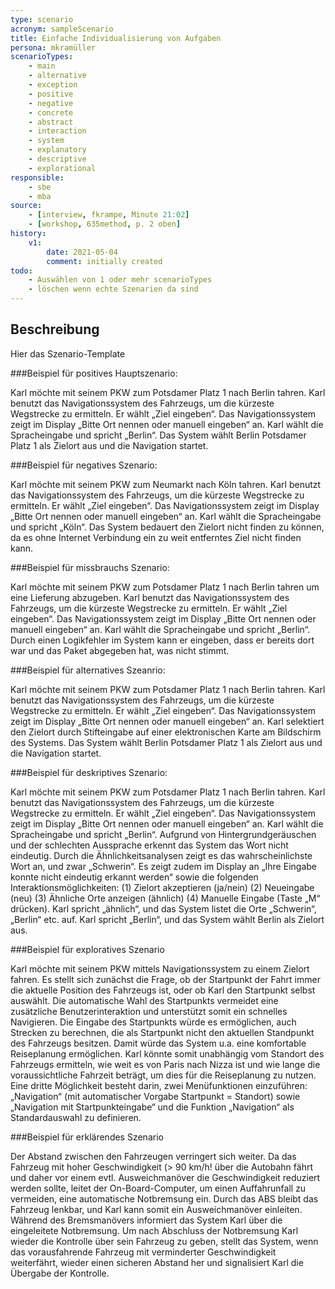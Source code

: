 ```yaml
---
type: scenario
acronym: sampleScenario
title: Einfache Individualisierung von Aufgaben
persona: mkramüller
scenarioTypes: 
    - main
    - alternative
    - exception
    - positive
    - negative
    - concrete
    - abstract
    - interaction
    - system
    - explanatory
    - descriptive
    - explorational 
responsible: 
    - sbe
    - mba
source: 
    - [interview, fkrampe, Minute 21:02]
    - [workshop, 635method, p. 2 oben]
history:
    v1:
        date: 2021-05-04
        comment: initially created
todo: 
    - Auswählen von 1 oder mehr scenarioTypes
    - löschen wenn echte Szenarien da sind
---
```


## Beschreibung

Hier das Szenario-Template

###Beispiel für positives Hauptszenario:

Karl möchte mit seinem PKW zum Potsdamer Platz 1 nach Berlin tahren. Karl benutzt das Navigationssystem des Fahrzeugs, um die kürzeste Wegstrecke zu ermitteln. Er wählt „Ziel eingeben“. Das Navigationssystem zeigt im Display „Bitte Ort nennen oder manuell eingeben“ an. Karl wählt die Spracheingabe und spricht „Berlin“. Das System wählt Berlin Potsdamer Platz 1 als Zielort aus und die Navigation startet.

###Beispiel für negatives Szenario:

Karl möchte mit seinem PKW zum Neumarkt nach Köln tahren. Karl benutzt das Navigationssystem des Fahrzeugs, um die kürzeste Wegstrecke zu ermitteln. Er wählt „Ziel eingeben“. Das Navigationssystem zeigt im Display „Bitte Ort nennen oder manuell eingeben“ an. Karl wählt die Spracheingabe und spricht „Köln“. Das System bedauert den Zielort nicht finden zu können, da es ohne Internet Verbindung ein zu weit entferntes Ziel nicht finden kann. 

###Beispiel für missbrauchs Szenario:

Karl möchte mit seinem PKW zum Potsdamer Platz 1 nach Berlin tahren um eine Lieferung abzugeben. Karl benutzt das Navigationssystem des Fahrzeugs, um die kürzeste Wegstrecke zu ermitteln. Er wählt „Ziel eingeben“. Das Navigationssystem zeigt im Display „Bitte Ort nennen oder manuell eingeben“ an. Karl wählt die Spracheingabe und spricht „Berlin“. Durch einen Logikfehler im System kann er eingeben, dass er bereits dort war und das Paket abgegeben hat, was nicht stimmt.

###Beispiel für alternatives Szeanrio:

Karl möchte mit seinem PKW zum Potsdamer Platz 1 nach Berlin tahren. Karl benutzt das Navigationssystem des Fahrzeugs, um die kürzeste Wegstrecke zu ermitteln. Er wählt „Ziel eingeben“. Das Navigationssystem zeigt im Display „Bitte Ort nennen oder manuell eingeben“ an. Karl selektiert den Zielort durch Stifteingabe auf einer elektronischen Karte am Bildschirm des Systems. Das System wählt Berlin Potsdamer Platz 1 als Zielort aus und die Navigation startet.

###Beispiel für deskriptives Szenario:

Karl möchte mit seinem PKW zum Potsdamer Platz 1 nach Berlin tahren. Karl benutzt das Navigationssystem des Fahrzeugs, um die kürzeste Wegstrecke zu ermitteln. Er wählt „Ziel eingeben“. Das Navigationssystem zeigt im Display „Bitte Ort nennen oder manuell eingeben“ an. Karl wählt die Spracheingabe und spricht „Berlin“. Aufgrund von Hintergrundgeräuschen und der schlechten Aussprache erkennt das System das Wort nicht eindeutig. Durch die Ähnlichkeitsanalysen zeigt es das wahrscheinlichste Wort an, und zwar „Schwerin“. Es zeigt zudem im Display an „Ihre Eingabe konnte nicht eindeutig erkannt werden“ sowie die folgenden Interaktionsmöglichkeiten:
(1) Zielort akzeptieren (ja/nein)
(2) Neueingabe (neu)
(3) Ähnliche Orte anzeigen (ähnlich)
(4) Manuelle Eingabe (Taste „M“ drücken).
Karl spricht „ähnlich“, und das System listet die Orte „Schwerin“, „Berlin“ etc. auf. Karl spricht „Berlin“, und das System wählt Berlin als Zielort aus.

###Beispiel für exploratives Szenario

Karl möchte mit seinem PKW mittels Navigationssystem zu einem Zielort fahren. Es stellt sich zunächst die Frage, ob der Startpunkt der Fahrt immer die aktuelle Position des Fahrzeugs ist, oder ob Karl den Startpunkt selbst auswählt. Die automatische Wahl des Startpunkts vermeidet eine zusätzliche Benutzerinteraktion und unterstützt somit ein schnelles Navigieren. Die Eingabe des Startpunkts würde es ermöglichen, auch Strecken zu berechnen, die als Startpunkt nicht den aktuellen Standpunkt des Fahrzeugs besitzen. Damit würde das System u.a. eine komfortable Reiseplanung ermöglichen. Karl könnte somit unabhängig vom Standort des Fahrzeugs ermitteln, wie weit es von Paris nach Nizza ist und wie lange die voraussichtliche Fahrzeit beträgt, um dies für die Reiseplanung zu nutzen. Eine dritte Möglichkeit besteht darin, zwei Menüfunktionen einzuführen: „Navigation“ (mit automatischer Vorgabe Startpunkt = Standort) sowie „Navigation mit Startpunkteingabe“ und die Funktion „Navigation“ als Standardauswahl zu definieren. 

###Beispiel für erklärendes Szenario

Der Abstand zwischen den Fahrzeugen verringert sich weiter. Da das Fahrzeug mit hoher Geschwindigkeit (> 90 km/h! über die Autobahn fährt und daher vor einem evtl. Ausweichmanöver die Geschwindigkeit reduziert werden sollte, leitet der On-Board-Computer, um einen Auffahrunfall zu vermeiden, eine automatische Notbremsung ein. Durch das ABS bleibt das Fahrzeug lenkbar, und Karl kann somit ein Ausweichmanöver einleiten. Während des Bremsmanövers informiert das System Karl über die eingeleitete Notbremsung. Um nach Abschluss der Notbremsung Karl wieder die Kontrolle über sein Fahrzeug zu geben, stellt das System, wenn das vorausfahrende Fahrzeug mit verminderter Geschwindigkeit weiterfährt, wieder einen sicheren Abstand her und signalisiert Karl die Übergabe der Kontrolle.


